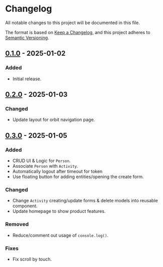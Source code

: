# Changelog
All notable changes to this project will be documented in this file.

The format is based on [Keep a Changelog](https://keepachangelog.com/en/1.0.0/),
and this project adheres to [Semantic Versioning](https://semver.org/spec/v2.0.0.html).

## [0.1.0] - 2025-01-02
### Added
- Initial release.

## [0.2.0] - 2025-01-03
### Changed
- Update layout for orbit navigation page.

## [0.3.0] - 2025-01-05
### Added
- CRUD UI & Logic for `Person`.
- Associate `Person` with `Activity`.
- Automatically logout after timeout for token
- Use floating button for adding entities/opening the create form.

### Changed
- Change `Activity` creating/update forms & delete models into reusable component.
- Update homepage to show product features.

### Removed
- Reduce/comment out usage of `console.log()`.

### Fixes
- Fix scroll by touch.

[0.1.0]: https://github.com/ingenious-dev/remana_vuejs/releases/tag/0.1.0
[0.2.0]: https://github.com/ingenious-dev/remana_vuejs/releases/tag/0.2.0
[0.3.0]: https://github.com/ingenious-dev/remana_vuejs/releases/tag/0.3.0